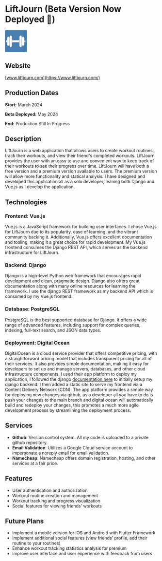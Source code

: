 LiftJourn (Beta Version Now Deployed :tada:)
====

![LiftJourn Logo](/liftjourn_icon.png)


## Website
[www.liftjourn.com](https://www.liftjourn.com/)

## Production Dates
**Start:** March 2024

**Beta Deployed:** May 2024

**End:** Production Still In Progress

## Description
LiftJourn is a web application that allows users to create workout routines, track their workouts, and view their friend's completed workouts. LiftJourn provides the user with an easy to use and convenient way to keep track of their workouts to see their progress over time. LiftJourn will have both a free version and a premium version available to users. The premium version will allow more functionality and statical analysis. I have designed and developed this application all as a solo developer, leaning both Django and Vue.js as I develop the application.

## Technologies

### Frontend: Vue.js
Vue.js is a JavaScript framework for building user interfaces. I chose Vue.js for LiftJourn due to its popularity, ease of learning, and the vibrant community backing it. Additionally, Vue.js offers excellent documentation and tooling, making it a great choice for rapid development. My Vue.js frontend consumes the Django REST API, which serves as the backend infrastructure for LiftJourn.

### Backend: Django
Django is a high-level Python web framework that encourages rapid development and clean, pragmatic design. Django also offers great documentation along with many online resources for learning the framework. I use the django REST framework as my backend API which is consumed by my Vue.js frontend. 

### Database: PostgreSQL
PostgreSQL is the best supported database for Django. It offers a wide range of advanced features, including support for complex queries, indexing, full-text search, and JSON data types.

### Deployment: Digital Ocean
DigitalOcean is a cloud service provider that offers competitive pricing, with a straightforward pricing model that includes transparent pricing for all of their services. It also provides simple documentation, making it easy for developers to set up and manage servers, databases, and other cloud infrastructure components. I used their app platform to deploy my application, I followed the django [documentation here](https://docs.digitalocean.com/developer-center/deploy-a-django-app-on-app-platform/) to initially setup my django backend. I then added a static site to serve my frontend via a Content Delivery Network (CDN). The app platform provides a simple way for deploying new changes via github, as a developer all you have to do is push your changes to the main branch and digital ocean will automatically build and redeploy your changes, this promotes a much more agile development process by streamlining the deployment process.

## Services
- **Github**: Version control system. All my code is uploaded to a private github repository.
- **Email Validation**: Utilizes a Google Cloud service account to impersonate a noreply email for email validation.
- **Namecheap**: Namecheap offers domain registration, hosting, and other services at a fair price.

## Features
- User authentication and authorization
- Workout routine creation and management
- Workout tracking and progress visualization
- Social features for viewing friends' workouts

## Future Plans
- Implement a mobile version for IOS and Android with Flutter Framework
- Implement additional social features (view friends' profile, add their routine to your routines)
- Enhance workout tracking statistics analysis for premium
- Improve user interface and user experience with feedback from users